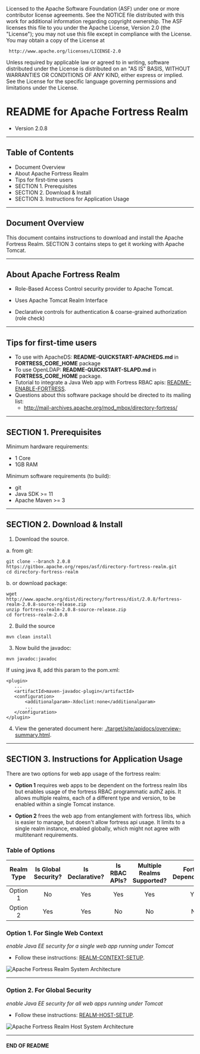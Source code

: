    Licensed to the Apache Software Foundation (ASF) under one
   or more contributor license agreements.  See the NOTICE file
   distributed with this work for additional information
   regarding copyright ownership.  The ASF licenses this file
   to you under the Apache License, Version 2.0 (the
   "License"); you may not use this file except in compliance
   with the License.  You may obtain a copy of the License at

     http://www.apache.org/licenses/LICENSE-2.0

   Unless required by applicable law or agreed to in writing,
   software distributed under the License is distributed on an
   "AS IS" BASIS, WITHOUT WARRANTIES OR CONDITIONS OF ANY
   KIND, either express or implied.  See the License for the
   specific language governing permissions and limitations
   under the License.

# README for Apache Fortress Realm
 * Version 2.0.8

-------------------------------------------------------------------------------
## Table of Contents

 * Document Overview
 * About Apache Fortress Realm  
 * Tips for first-time users
 * SECTION 1. Prerequisites
 * SECTION 2. Download & Install
 * SECTION 3. Instructions for Application Usage

___________________________________________________________________________________
## Document Overview

This document contains instructions to download and install the Apache Fortress Realm.  SECTION 3 contains steps to get it working with Apache Tomcat.

___________________________________________________________________________________
## About Apache Fortress Realm

* Role-Based Access Control security provider to Apache Tomcat.

* Uses Apache Tomcat Realm Interface

* Declarative controls for authentication & coarse-grained authorization (role check) 
___________________________________________________________________________________
##  Tips for first-time users

 * To use with ApacheDS: **README-QUICKSTART-APACHEDS.md** in **FORTRESS_CORE_HOME** package
 * To use OpenLDAP: **README-QUICKSTART-SLAPD.md** in **FORTRESS_CORE_HOME** package.
 * Tutorial to integrate a Java Web app with Fortress RBAC apis: [README-ENABLE-FORTRESS](https://github.com/shawnmckinney/wicket-sample/blob/master/README-ENABLE-FORTRESS.md).
 * Questions about this software package should be directed to its mailing list:
   * http://mail-archives.apache.org/mod_mbox/directory-fortress/

-------------------------------------------------------------------------------
## SECTION 1. Prerequisites

Minimum hardware requirements:
 * 1 Core
 * 1GB RAM

Minimum software requirements (to build):
 * git
 * Java SDK >= 11
 * Apache Maven >= 3

-------------------------------------------------------------------------------
## SECTION 2. Download & Install

1. Download the source.

 a. from git:
 ```
 git clone --branch 2.0.8 https://gitbox.apache.org/repos/asf/directory-fortress-realm.git
 cd directory-fortress-realm
 ```

 b. or download package:

 ```
 wget http://www.apache.org/dist/directory/fortress/dist/2.0.8/fortress-realm-2.0.8-source-release.zip
 unzip fortress-realm-2.0.8-source-release.zip
 cd fortress-realm-2.0.8
 ```

2. Build the source

 ```
 mvn clean install
 ```

3. Now build the javadoc:

 ```
 mvn javadoc:javadoc
 ```

 If using java 8, add this param to the pom.xml:
 ```
 <plugin>
    ...
    <artifactId>maven-javadoc-plugin</artifactId>
    <configuration>
        <additionalparam>-Xdoclint:none</additionalparam>
        ...
    </configuration>
 </plugin>
 ```

4. View the generated document here: [./target/site/apidocs/overview-summary.html](./target/site/apidocs/overview-summary.html).

-------------------------------------------------------------------------------
## SECTION 3. Instructions for Application Usage

 There are two options for web app usage of the fortress realm:

 * **Option 1** requires web apps to be dependent on the fortress realm libs but enables usage of the fortress RBAC programmatic authZ apis.
 It allows multiple realms, each of a different type and version, to be enabled within a single Tomcat instance.

 * **Option 2** frees the web app from entanglement with fortress libs, which is easier to manage, but doesn't allow fortress api usage.  It limits to a single realm instance,
  enabled globally, which might not agree with multitenant requirements.

### Table of Options

|Realm Type|Is Global Security?|Is Declarative?|Is RBAC APIs?|Multiple Realms Supported?|Fortress Dependencies?|
|:--------:|:-----------------:|:-------------:|:-----------:|:------------------------:|:--------------------:|
| Option 1 |       No          |      Yes      |     Yes     |          Yes             |         Yes          |
| Option 2 |       Yes         |      Yes      |     No      |          No              |         No           |

### Option 1. For Single Web Context
 *enable Java EE security for a single web app running under Tomcat*
 * Follow these instructions: [REALM-CONTEXT-SETUP](./REALM-CONTEXT-SETUP.md).

 ![Apache Fortress Realm System Architecture](images/fortress-realm-system-arch.png "Apache Fortress Realm System Architecture")

-------------------------------------------------------------------------------

### Option 2. For Global Security
 *enable Java EE security for all web apps running under Tomcat*
 * Follow these instructions: [REALM-HOST-SETUP](./REALM-HOST-SETUP.md).

  ![Apache Fortress Realm Host System Architecture](images/fortress-realm-host-system-arch.png "Apache Fortress Realm Host System Architecture")

___________________________________________________________________________________
#### END OF README
